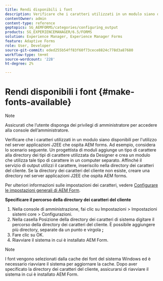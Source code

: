 ```yaml
---
title: Rendi disponibili i font
description: Verificare che i caratteri utilizzati in un modulo siano disponibili per l'utilizzo nel server applicazioni J2EE che ospita AEM forms.
contentOwner: admin
content-type: reference
geptopics: SG_AEMFORMS/categories/configuring_output
products: SG_EXPERIENCEMANAGER/6.5/FORMS
solution: Experience Manager, Experience Manager Forms
feature: Adaptive Forms
role: User, Developer
source-git-commit: eded255b54ff83f60f73cece8824c778d3a87680
workflow-type: tm+mt
source-wordcount: '228'
ht-degree: 2%

---
```


# Rendi disponibili i font {#make-fonts-available}

>[!NOTE]
> 
> Assicurati che l’utente disponga dei privilegi di amministratore per accedere alla console dell’amministratore.

Verificare che i caratteri utilizzati in un modulo siano disponibili per l&#39;utilizzo nel server applicazioni J2EE che ospita AEM forms. Ad esempio, considera lo scenario seguente. Un progettista di moduli aggiunge un tipo di carattere alla directory dei tipi di carattere utilizzata da Designer e crea un modulo che utilizza tale tipo di carattere in un computer separato. Affinché il servizio di output utilizzi il carattere, inseriscilo nella directory dei caratteri del cliente. Se la directory dei caratteri del cliente non esiste, creare una directory nel server applicazioni J2EE che ospita AEM forms.

Per ulteriori informazioni sulle impostazioni dei caratteri, vedere [Configurare le impostazioni generali di AEM Form](/help/forms/using/admin-help/configure-general-aem-forms-settings.md#configure-general-aem-forms-settings).

**Specificare il percorso della directory dei caratteri del cliente**

1. Nella console di amministrazione, fai clic su Impostazioni > Impostazioni sistemi core > Configurazioni.
1. Nella casella Posizione della directory dei caratteri di sistema digitare il percorso della directory dei caratteri del cliente. È possibile aggiungere più directory, separate da un punto e virgola **;**
1. Fare clic su OK.
1. Riavviare il sistema in cui è installato AEM Form.

>[!NOTE]
>
>I font vengono selezionati dalla cache dei font del sistema Windows ed è necessario riavviare il sistema per aggiornare la cache. Dopo aver specificato la directory dei caratteri del cliente, assicurarsi di riavviare il sistema in cui è installato AEM Form.
